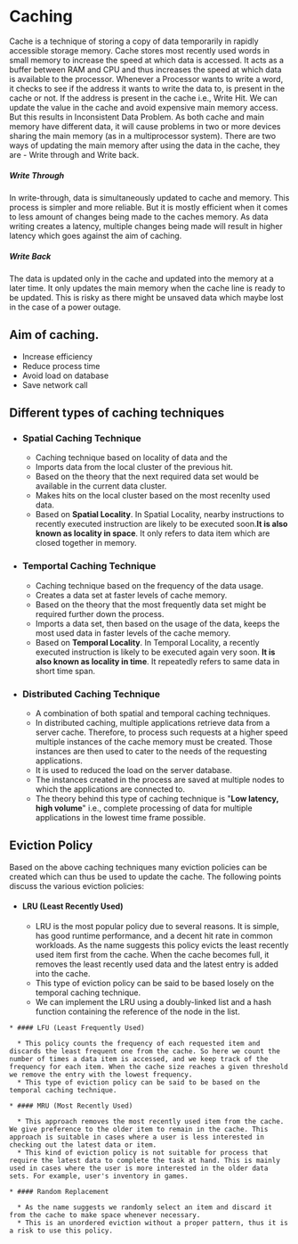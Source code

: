 # Caching

Cache is a technique of storing a copy of data temporarily in rapidly accessible storage memory. Cache stores most recently used words in small memory to increase the speed at which data is accessed. It acts as a buffer between RAM and CPU and thus increases the speed at which data is available to the processor. Whenever a Processor wants to write a word, it checks to see if the address it wants to write the data to, is present in the cache or not. If the address is present in the cache i.e., Write Hit. We can update the value in the cache and avoid expensive main memory access. But this results in Inconsistent Data Problem. As both cache and main memory have different data, it will cause problems in two or more devices sharing the main memory (as in a multiprocessor system). There are two ways of updating the main memory after using the data in the cache, they are - Write through and Write back.
  
  ##### Write Through
    
In write-through, data is simultaneously updated to cache and memory. This process is simpler and more reliable. But it is mostly efficient when it comes to less amount of changes being made to the caches memory. As data writing creates a latency, multiple changes being made will result in higher latency which goes against the aim of caching.
  
  ##### Write Back
    
The data is updated only in the cache and updated into the memory at a later time. It only updates the main memory when the cache line is ready to be updated. This is risky as there might be unsaved data which maybe lost in the case of a power outage.
    
  ## Aim of caching.
   * Increase efficiency
   * Reduce process time
   * Avoid load on database
   * Save network call
  ## Different types of caching techniques
   * ### Spatial Caching Technique
     * Caching technique based on locality of data and the 
     * Imports data from the local cluster of the previous hit.
     * Based on the theory that the next required data set would be available in the current data cluster.
     * Makes hits on the local cluster based on the most recenlty used data.
     * Based on **Spatial Locality**. In Spatial Locality, nearby instructions to recently executed instruction are likely to be executed soon.**It is also known as locality in space**.	It only refers to data item which are closed together in memory.
   * ### Temportal Caching Technique
     * Caching technique based on the frequency of the data usage.
     * Creates a data set at faster levels of cache memory.
     * Based on the theory that the most frequently data set might be required further down the process.
     * Imports a data set, then based on the usage of the data, keeps the most used data in faster levels of the cache memory.
     * Based on **Temporal Locality**. In Temporal Locality, a recently executed instruction is likely to be executed again very soon. **It is also known as locality in time**. It repeatedly refers to same data in short time span.
   * ### Distributed Caching Technique
     * A combination of both spatial and temporal caching techniques.
     * In distributed caching, multiple applications retrieve data from a server cache. Therefore, to process such requests at a higher speed multiple instances of the cache memory must be created. Those instances are then used to cater to the needs of the requesting applications.
     * It is used to reduced the load on the server database.
     * The instances created in the process are saved at multiple nodes to which the applications are connected to.
     * The theory behind this type of caching technique is "**Low latency, high volume**" i.e., complete processing of data for multiple applications in the lowest time frame possible.
     
  ## Eviction Policy
Based on the above caching techniques many eviction policies can be created which can thus be used to update the cache. The following points discuss the various eviction policies:

   * #### LRU (Least Recently Used)

      * LRU is the most popular policy due to several reasons. It is simple, has good runtime performance, and a decent hit rate in common workloads. As the name suggests this policy evicts the least recently used item first from the cache. When the cache becomes full, it removes the least recently used data and the latest entry is added into the cache. 
      * This type of eviction policy can be said to be based losely on the temporal caching technique.
      * We can implement the LRU using a doubly-linked list and a hash function containing the reference of the node in the list. 

    * #### LFU (Least Frequently Used)

      * This policy counts the frequency of each requested item and discards the least frequent one from the cache. So here we count the number of times a data item is accessed, and we keep track of the frequency for each item. When the cache size reaches a given threshold we remove the entry with the lowest frequency. 
      * This type of eviction policy can be said to be based on the temporal caching technique.
 
    * #### MRU (Most Recently Used)

      * This approach removes the most recently used item from the cache. We give preference to the older item to remain in the cache. This approach is suitable in cases where a user is less interested in checking out the latest data or item. 
      * This kind of eviction policy is not suitable for process that require the latest data to complete the task at hand. This is mainly used in cases where the user is more interested in the older data sets. For example, user's inventory in games.

    * #### Random Replacement

      * As the name suggests we randomly select an item and discard it from the cache to make space whenever necessary. 
      * This is an unordered eviction without a proper pattern, thus it is a risk to use this policy.

